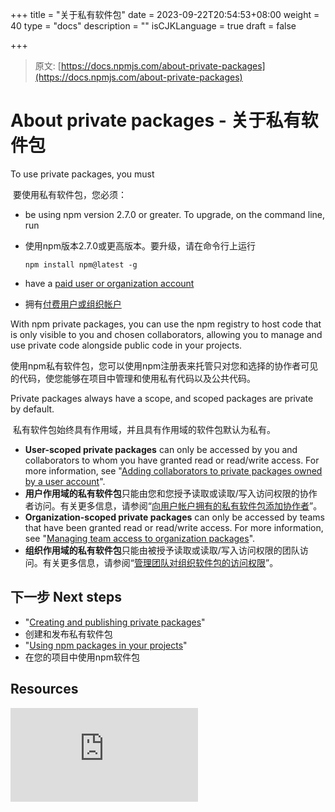 +++
title = "关于私有软件包"
date = 2023-09-22T20:54:53+08:00
weight = 40
type = "docs"
description = ""
isCJKLanguage = true
draft = false

+++

> 原文: [https://docs.npmjs.com/about-private-packages](https://docs.npmjs.com/about-private-packages)

# About private packages - 关于私有软件包

To use private packages, you must

​	要使用私有软件包，您必须：

- be using npm version 2.7.0 or greater. To upgrade, on the command line, run

- 使用npm版本2.7.0或更高版本。要升级，请在命令行上运行

  ```highlighter-rouge
  npm install npm@latest -g
  ```
  
- have a [paid user or organization account](https://www.npmjs.com/pricing)

- 拥有[付费用户或组织帐户](https://www.npmjs.com/pricing)

With npm private packages, you can use the npm registry to host code that is only visible to you and chosen collaborators, allowing you to manage and use private code alongside public code in your projects.

​	使用npm私有软件包，您可以使用npm注册表来托管只对您和选择的协作者可见的代码，使您能够在项目中管理和使用私有代码以及公共代码。

Private packages always have a scope, and scoped packages are private by default.

​	私有软件包始终具有作用域，并且具有作用域的软件包默认为私有。

- **User-scoped private packages** can only be accessed by you and collaborators to whom you have granted read or read/write access. For more information, see "[Adding collaborators to private packages owned by a user account](adding-collaborators-to-private-packages-owned-by-a-user-account)".
- **用户作用域的私有软件包**只能由您和您授予读取或读取/写入访问权限的协作者访问。有关更多信息，请参阅“[向用户帐户拥有的私有软件包添加协作者](adding-collaborators-to-private-packages-owned-by-a-user-account)”。
- **Organization-scoped private packages** can only be accessed by teams that have been granted read or read/write access. For more information, see "[Managing team access to organization packages](managing-team-access-to-organization-packages)".
- **组织作用域的私有软件包**只能由被授予读取或读取/写入访问权限的团队访问。有关更多信息，请参阅“[管理团队对组织软件包的访问权限](managing-team-access-to-organization-packages)”。

## 下一步 Next steps

- "[Creating and publishing private packages](creating-and-publishing-private-packages)"
- 创建和发布私有软件包
- "[Using npm packages in your projects](using-npm-packages-in-your-projects)"
- 在您的项目中使用npm软件包

## Resources

<iframe src="https://www.youtube.com/embed/O6JoXGnHK_Y" frameborder="0" allowfullscreen=""></iframe>

